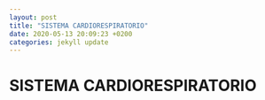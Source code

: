 ```yaml
---
layout: post
title: "SISTEMA CARDIORESPIRATORIO"
date: 2020-05-13 20:09:23 +0200
categories: jekyll update
---
```


# SISTEMA CARDIORESPIRATORIO
